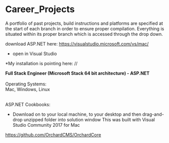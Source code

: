 # Career_Projects
A portfolio of past projects, build instructions and platforms are specified at the start of each branch in order to ensure proper compilation.  Everything is situated within its proper branch which is accessed through the drop down.   


download ASP.NET here: https://visualstudio.microsoft.com/vs/mac/

* open in Visual Studio

*My installation is pointing here: //


<div><b>Full Stack Engineer (Microsoft Stack 64 bit architecture) - ASP.NET</b></div>
<br>
<div>Operating Systems:</div>
<div>Mac, Windows, Linux</div>
<br>

ASP.NET Cookbooks:


* Download on to your local machine, to your desktop and then drag-and-drop unzipped folder into solution window
This was built with Visual Studio Community 2017 for Mac 


https://github.com/OrchardCMS/OrchardCore
